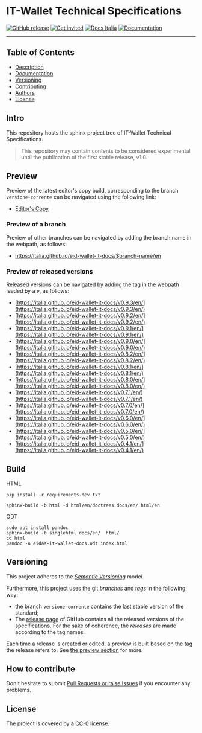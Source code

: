 # IT-Wallet Technical Specifications

[![GitHub release](https://img.shields.io/github/release/italia/eid-it-wallet-docs.svg?style=plastic)](https://github.com/italia/eid-it-wallet-docs/releases)
[![Get invited](https://slack.developers.italia.it/badge.svg)](https://slack.developers.italia.it/)
[![Docs Italia](https://docs.italia.it/media/static/projects/badges/passing.svg)](https://docs.italia.it/italia/eid-it-wallet-docs/it/master/index.html)
[![Documentation](https://img.shields.io/badge/Documentation-Docs%20Italia-blue.svg)](https://docs.italia.it/italia/eid-it-wallet-docs/)

---

## Table of Contents

- [Description](#intro)
- [Documentation](#documentation)
- [Versioning](#versioning)
- [Contributing](#how-to-contribute)
- [Authors](#authors)
- [License](#license)

## Intro

This repository hosts the sphinx project tree of IT-Wallet Technical Specifications.

> This repository may contain contents to be considered experimental until the publication of the first stable release, v1.0.

## Preview

Preview of the latest editor's copy build, corresponding to the branch `versione-corrente` can be navigated using the following link:

 - [Editor's Copy](https://italia.github.io/eid-wallet-it-docs/versione-corrente/en/)

### Preview of a branch

Preview of other branches can be navigated by adding the branch name in the webpath, as follows:

 - https://italia.github.io/eid-wallet-it-docs/$branch-name/en

### Preview of released versions

Released versions can be navigated by adding the tag in the webpath leaded by a _v_, as follows:

 - [https://italia.github.io/eid-wallet-it-docs/v0.9.3/en/](https://italia.github.io/eid-wallet-it-docs/v0.9.3/en/)
 - [https://italia.github.io/eid-wallet-it-docs/v0.9.2/en/](https://italia.github.io/eid-wallet-it-docs/v0.9.2/en/)
 - [https://italia.github.io/eid-wallet-it-docs/v0.9.1/en/](https://italia.github.io/eid-wallet-it-docs/v0.9.1/en/)
 - [https://italia.github.io/eid-wallet-it-docs/v0.9.0/en/](https://italia.github.io/eid-wallet-it-docs/v0.9.0/en/)
 - [https://italia.github.io/eid-wallet-it-docs/v0.8.2/en/](https://italia.github.io/eid-wallet-it-docs/v0.8.2/en/)
 - [https://italia.github.io/eid-wallet-it-docs/v0.8.1/en/](https://italia.github.io/eid-wallet-it-docs/v0.8.1/en/)
 - [https://italia.github.io/eid-wallet-it-docs/v0.8.0/en/](https://italia.github.io/eid-wallet-it-docs/v0.8.0/en/)
 - [https://italia.github.io/eid-wallet-it-docs/v0.7.1/en/](https://italia.github.io/eid-wallet-it-docs/v0.7.1/en/)
 - [https://italia.github.io/eid-wallet-it-docs/v0.7.0/en/](https://italia.github.io/eid-wallet-it-docs/v0.7.0/en/)
 - [https://italia.github.io/eid-wallet-it-docs/v0.6.0/en/](https://italia.github.io/eid-wallet-it-docs/v0.6.0/en/)
 - [https://italia.github.io/eid-wallet-it-docs/v0.5.0/en/](https://italia.github.io/eid-wallet-it-docs/v0.5.0/en/)
 - [https://italia.github.io/eid-wallet-it-docs/v0.4.1/en/](https://italia.github.io/eid-wallet-it-docs/v0.4.1/en/)

## Build

HTML
````
pip install -r requirements-dev.txt

sphinx-build -b html -d html/en/doctrees docs/en/ html/en
````

ODT
````
sudo apt install pandoc
sphinx-build -b singlehtml docs/en/  html/
cd html
pandoc -o eidas-it-wallet-docs.odt index.html
````

## Versioning

This project adheres to the [*Semantic
Versioning*](https://semver.org/) model.

Furthermore, this project uses the git *branches* and *tags* in the following way:
* the branch `versione-corrente` contains the last stable version of the standard;
* The [release page](https://github.com/italia/eid-wallet-it-docs/releases) of
  GitHub contains all the released versions of the specifications. For the sake of coherence, the *releases* are made according to the tag names.

Each time a release is created or edited, a preview is built based on the tag the release refers to. See [the preview section](preview-of-released-versions) for more.

## How to contribute

Don't hesitate to submit [Pull Requests or raise Issues](CONTRIBUTING.md) if you encounter any problems.


## License

The project is covered by a [CC-0](LICENSE) license.
